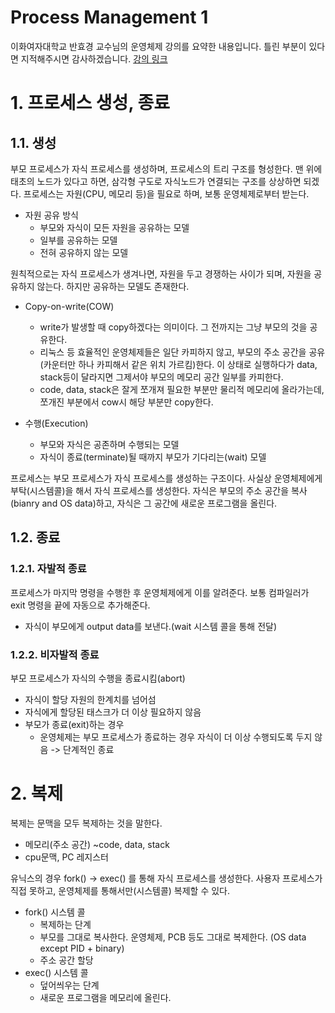 Process Management 1
===
이화여자대학교 반효경 교수님의 운영체제 강의를 요약한 내용입니다. 틀린 부분이 있다면 지적해주시면 감사하겠습니다.  [강의 링크](http://www.kocw.net/home/cview.do?cid=4b9cd4c7178db077)

# 1. 프로세스 생성, 종료
## 1.1. 생성
부모 프로세스가 자식 프로세스를 생성하며, 프로세스의 트리 구조를 형성한다. 맨 위에 태초의 노드가 있다고 하면, 삼각형 구도로 자식노드가 연결되는 구조를 상상하면 되겠다. 프로세스는 자원(CPU, 메모리 등)을 필요로 하며, 보통 운영체제로부터 받는다.  
- 자원 공유 방식
    - 부모와 자식이 모든 자원을 공유하는 모델
    - 일부를 공유하는 모델
    - 전혀 공유하지 않는 모델  

원칙적으로는 자식 프로세스가 생겨나면, 자원을 두고 경쟁하는 사이가 되며, 자원을 공유하지 않는다. 하지만 공유하는 모델도 존재한다.
- Copy-on-write(COW)
    - write가 발생할 때 copy하겠다는 의미이다. 그 전까지는 그냥 부모의 것을 공유한다.
    - 리눅스 등 효율적인 운영체제들은 일단 카피하지 않고, 부모의 주소 공간을 공유(카운터만 하나 카피해서 같은 위치 가르킴)한다. 이 상태로 실행하다가 data, stack등이 달라지면 그제서야 부모의 메모리 공간 일부를 카피한다.
    - code, data, stack은 잘게 쪼개져 필요한 부분만 물리적 메모리에 올라가는데, 쪼개진 부분에서 cow시 해당 부분만 copy한다.


- 수행(Execution)
    - 부모와 자식은 공존하며 수행되는 모델
    - 자식이 종료(terminate)될 때까지 부모가 기다리는(wait) 모델  

프로세스는 부모 프로세스가 자식 프로세스를 생성하는 구조이다. 사실상 운영체제에게 부탁(시스템콜)을 해서 자식 프로세스를 생성한다. 자식은 부모의 주소 공간을 복사(bianry and OS data)하고, 자식은 그 공간에 새로운 프로그램을 올린다.

## 1.2. 종료
### 1.2.1. 자발적 종료
프로세스가 마지막 명령을 수행한 후 운영체제에게 이를 알려준다. 보통 컴파일러가 exit 명령을 끝에 자동으로 추가해준다.
- 자식이 부모에게 output data를 보낸다.(wait 시스템 콜을 통해 전달)

### 1.2.2. 비자발적 종료
부모 프로세스가 자식의 수행을 종료시킴(abort)
- 자식이 할당 자원의 한계치를 넘어섬
- 자식에게 할당된 태스크가 더 이상 필요하지 않음
- 부모가 종료(exit)하는 경우
    - 운영체제는 부모 프로세스가 종료하는 경우 자식이 더 이상 수행되도록 두지 않음 -> 단계적인 종료


# 2. 복제
복제는 문맥을 모두 복제하는 것을 말한다. 
- 메모리(주소 공간) ~code, data, stack
- cpu문맥, PC 레지스터

유닉스의 경우 fork() -> exec() 를 통해 자식 프로세스를 생성한다. 사용자 프로세스가 직접 못하고, 운영체제를 통해서만(시스템콜) 복제할 수 있다.
- fork() 시스템 콜
    - 복제하는 단계
    - 부모를 그대로 복사한다. 운영체제, PCB 등도 그대로 복제한다. (OS data except PID + binary)
    - 주소 공간 할당
- exec() 시스템 콜
    - 덮어씌우는 단계
    - 새로운 프로그램을 메모리에 올린다.